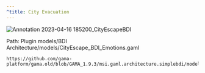 ```yaml
---
^title: City Evacuation
---
```


![Annotation 2023-04-16 185200_CityEscapeBDI](https://user-images.githubusercontent.com/4437331/232328202-c9830e5b-db67-4975-b25e-35681313c2f1.png)

Path: Plugin models/BDI Architecture/models/CityEscape_BDI_Emotions.gaml

```gaml reference
https://github.com/gama-platform/gama.old/blob/GAMA_1.9.3/msi.gaml.architecture.simplebdi/models/BDI%20Architecture/models/CityEscape_BDI_Emotions.gaml
```
 